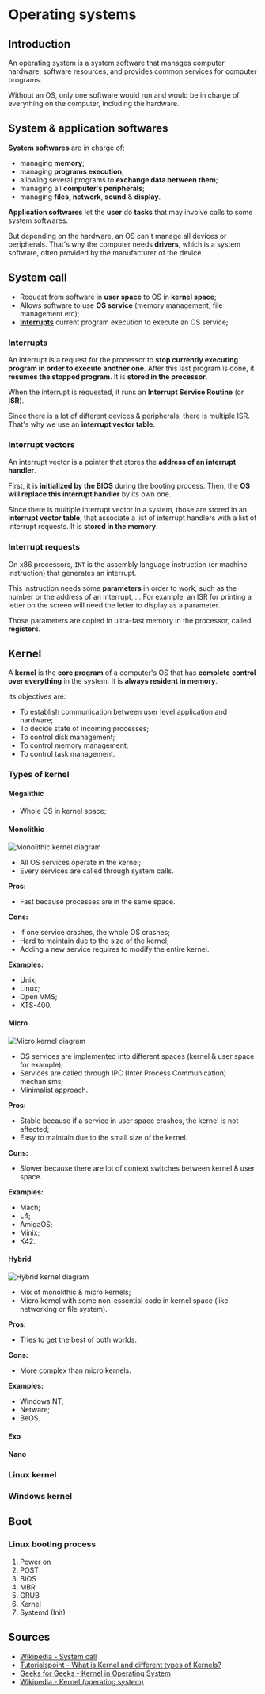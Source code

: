 # Operating systems

## Introduction

An operating system is a system software that manages computer hardware,
software resources, and provides common services for computer programs.

Without an OS, only one software would run and would be in charge of
everything on the computer, including the hardware.

## System & application softwares

**System softwares** are in charge of:

- managing **memory**;
- managing **programs execution**;
- allowing several programs to **exchange data between them**;
- managing all **computer's peripherals**;
- managing **files**, **network**, **sound** & **display**.

**Application softwares** let the **user** do **tasks** that may involve
calls to some system softwares.

But depending on the hardware, an OS can't manage all devices or peripherals.
That's why the computer needs **drivers**, which is a system software, often
provided by the manufacturer of the device.

## System call

- Request from software in **user space** to OS in **kernel space**;
- Allows software to use **OS service** (memory management, file management
 etc);
- [**Interrupts**](#interrupts) current program execution to execute an OS
service;

### Interrupts

An interrupt is a request for the processor to **stop currently executing**
**program in order to execute another one**. After this last program is done,
it **resumes the stopped program**. It is **stored in the processor**.

When the interrupt is requested, it runs an **Interrupt Service Routine**
(or **ISR**).

Since there is a lot of different devices & peripherals, there is multiple ISR.
That's why we use an **interrupt vector table**.

### Interrupt vectors

An interrupt vector is a pointer that stores the **address of an interrupt**
**handler**.

First, it is **initialized by the BIOS** during the booting process. Then, the
**OS will replace this interrupt handler** by its own one.

Since there is multiple interrupt vector in a system, those are stored in an
**interrupt vector table**, that associate a list of interrupt handlers with a
list of interrupt requests. It is **stored in the memory**.

### Interrupt requests

On x86 processors, `INT` is the assembly language instruction (or machine
instruction) that generates an interrupt.

This instruction needs some **parameters** in order to work, such as the number
or the address of an interrupt, ... For example, an ISR for printing a letter
on the screen will need the letter to display as a parameter.

Those parameters are copied in ultra-fast memory in the processor, called
**registers**.

## Kernel

A **kernel** is the **core program** of a computer's OS that has **complete**
**control over everything** in the system. It is **always resident in memory**.

Its objectives are:

- To establish communication between user level application and hardware;
- To decide state of incoming processes;
- To control disk management;
- To control memory management;
- To control task management.

### Types of kernel

#### Megalithic

- Whole OS in kernel space;

#### Monolithic

![Monolithic kernel diagram](../.gitbook/assets/systems/kernels/monolithic-kernel-diagram.svg)

- All OS services operate in the kernel;
- Every services are called through system calls.

**Pros:**

- Fast because processes are in the same space.

**Cons:**

- If one service crashes, the whole OS crashes;
- Hard to maintain due to the size of the kernel;
- Adding a new service requires to modify the entire kernel.

**Examples:**

- Unix;
- Linux;
- Open VMS;
- XTS-400.

#### Micro

![Micro kernel diagram](../.gitbook/assets/systems/kernels/micro-kernel-diagram.svg)

- OS services are implemented into different spaces (kernel & user space for
  example);
- Services are called through IPC (Inter Process Communication) mechanisms;
- Minimalist approach.

**Pros:**

- Stable because if a service in user space crashes, the kernel is not
  affected;
- Easy to maintain due to the small size of the kernel.

**Cons:**

- Slower because there are lot of context switches between kernel & user
  space.

**Examples:**

- Mach;
- L4;
- AmigaOS;
- Minix;
- K42.

#### Hybrid

![Hybrid kernel diagram](../.gitbook/assets/systems/kernels/hybrid-kernel-diagram.svg)

- Mix of monolithic & micro kernels;
- Micro kernel with some non-essential code in kernel space (like networking
  or file system).

**Pros:**

- Tries to get the best of both worlds.

**Cons:**

- More complex than micro kernels.

**Examples:**

- Windows NT;
- Netware;
- BeOS.

#### Exo

#### Nano

### Linux kernel

### Windows kernel

## Boot

### Linux booting process

1. Power on
2. POST
3. BIOS
4. MBR
5. GRUB
6. Kernel
7. Systemd (Init)

## Sources

- [Wikipedia - System call](https://en.wikipedia.org/wiki/System_call)
- [Tutorialspoint - What is Kernel and different types of Kernels?](https://www.tutorialspoint.com/what-is-kernel-and-different-types-of-kernels)
- [Geeks for Geeks - Kernel in Operating System](https://www.geeksforgeeks.org/kernel-in-operating-system/)
- [Wikipedia - Kernel (operating system)](https://en.wikipedia.org/wiki/Kernel_%28operating_system%29)

